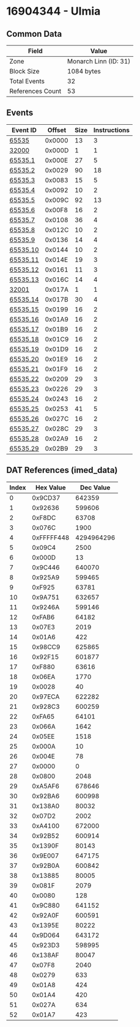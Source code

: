 # 16904344 - Ulmia

## Common Data

| Field            | Value                 |
|------------------|-----------------------|
| Zone             | Monarch Linn (ID: 31) |
| Block Size       | 1084 bytes            |
| Total Events     | 32                    |
| References Count | 53                    |

## Events

| Event ID                  | Offset   |   Size |   Instructions |
|---------------------------|----------|--------|----------------|
| [65535](./65535.md)       | 0x0000   |     13 |              3 |
| [32000](./32000.md)       | 0x000D   |      1 |              1 |
| [65535.1](./65535.1.md)   | 0x000E   |     27 |              5 |
| [65535.2](./65535.2.md)   | 0x0029   |     90 |             18 |
| [65535.3](./65535.3.md)   | 0x0083   |     15 |              5 |
| [65535.4](./65535.4.md)   | 0x0092   |     10 |              2 |
| [65535.5](./65535.5.md)   | 0x009C   |     92 |             13 |
| [65535.6](./65535.6.md)   | 0x00F8   |     16 |              2 |
| [65535.7](./65535.7.md)   | 0x0108   |     36 |              4 |
| [65535.8](./65535.8.md)   | 0x012C   |     10 |              2 |
| [65535.9](./65535.9.md)   | 0x0136   |     14 |              4 |
| [65535.10](./65535.10.md) | 0x0144   |     10 |              2 |
| [65535.11](./65535.11.md) | 0x014E   |     19 |              3 |
| [65535.12](./65535.12.md) | 0x0161   |     11 |              3 |
| [65535.13](./65535.13.md) | 0x016C   |     14 |              4 |
| [32001](./32001.md)       | 0x017A   |      1 |              1 |
| [65535.14](./65535.14.md) | 0x017B   |     30 |              4 |
| [65535.15](./65535.15.md) | 0x0199   |     16 |              2 |
| [65535.16](./65535.16.md) | 0x01A9   |     16 |              2 |
| [65535.17](./65535.17.md) | 0x01B9   |     16 |              2 |
| [65535.18](./65535.18.md) | 0x01C9   |     16 |              2 |
| [65535.19](./65535.19.md) | 0x01D9   |     16 |              2 |
| [65535.20](./65535.20.md) | 0x01E9   |     16 |              2 |
| [65535.21](./65535.21.md) | 0x01F9   |     16 |              2 |
| [65535.22](./65535.22.md) | 0x0209   |     29 |              3 |
| [65535.23](./65535.23.md) | 0x0226   |     29 |              3 |
| [65535.24](./65535.24.md) | 0x0243   |     16 |              2 |
| [65535.25](./65535.25.md) | 0x0253   |     41 |              5 |
| [65535.26](./65535.26.md) | 0x027C   |     16 |              2 |
| [65535.27](./65535.27.md) | 0x028C   |     29 |              3 |
| [65535.28](./65535.28.md) | 0x02A9   |     16 |              2 |
| [65535.29](./65535.29.md) | 0x02B9   |     29 |              3 |

## DAT References (imed_data)

|   Index | Hex Value   |   Dec Value |
|---------|-------------|-------------|
|       0 | 0x9CD37     |      642359 |
|       1 | 0x92636     |      599606 |
|       2 | 0xF8DC      |       63708 |
|       3 | 0x076C      |        1900 |
|       4 | 0xFFFFF448  |  4294964296 |
|       5 | 0x09C4      |        2500 |
|       6 | 0x000D      |          13 |
|       7 | 0x9C446     |      640070 |
|       8 | 0x925A9     |      599465 |
|       9 | 0xF925      |       63781 |
|      10 | 0x9A751     |      632657 |
|      11 | 0x9246A     |      599146 |
|      12 | 0xFAB6      |       64182 |
|      13 | 0x07E3      |        2019 |
|      14 | 0x01A6      |         422 |
|      15 | 0x98CC9     |      625865 |
|      16 | 0x92F15     |      601877 |
|      17 | 0xF880      |       63616 |
|      18 | 0x06EA      |        1770 |
|      19 | 0x0028      |          40 |
|      20 | 0x97ECA     |      622282 |
|      21 | 0x928C3     |      600259 |
|      22 | 0xFA65      |       64101 |
|      23 | 0x066A      |        1642 |
|      24 | 0x05EE      |        1518 |
|      25 | 0x000A      |          10 |
|      26 | 0x004E      |          78 |
|      27 | 0x0000      |           0 |
|      28 | 0x0800      |        2048 |
|      29 | 0xA5AF6     |      678646 |
|      30 | 0x92BA6     |      600998 |
|      31 | 0x138A0     |       80032 |
|      32 | 0x07D2      |        2002 |
|      33 | 0xA4100     |      672000 |
|      34 | 0x92B52     |      600914 |
|      35 | 0x1390F     |       80143 |
|      36 | 0x9E007     |      647175 |
|      37 | 0x92B0A     |      600842 |
|      38 | 0x13885     |       80005 |
|      39 | 0x081F      |        2079 |
|      40 | 0x0080      |         128 |
|      41 | 0x9C880     |      641152 |
|      42 | 0x92A0F     |      600591 |
|      43 | 0x1395E     |       80222 |
|      44 | 0x9D064     |      643172 |
|      45 | 0x923D3     |      598995 |
|      46 | 0x138AF     |       80047 |
|      47 | 0x07F8      |        2040 |
|      48 | 0x0279      |         633 |
|      49 | 0x01A8      |         424 |
|      50 | 0x01A4      |         420 |
|      51 | 0x027A      |         634 |
|      52 | 0x01A7      |         423 |
